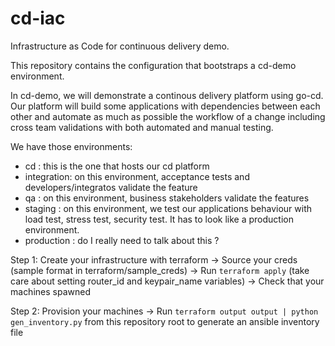 # cd-iac
Infrastructure as Code for continuous delivery demo.

This repository contains the configuration that bootstraps a cd-demo environment.

In cd-demo, we will demonstrate a continous delivery platform using go-cd. Our platform will build some applications with dependencies between each other and automate as much as possible the workflow of a change including cross team validations with both automated and manual testing.

We have those environments:
- cd : this is the one that hosts our cd platform
- integration: on this environment, acceptance tests and developers/integratos validate the feature
- qa : on this environment, business stakeholders validate the features
- staging : on this environment, we test our applications behaviour with load test, stress test, security test. It has to look like a production environment.
- production : do I really need to talk about this ?

Step 1: Create your infrastructure with terraform
-> Source your creds (sample format in terraform/sample_creds)
-> Run `terraform apply` (take care about setting router_id and keypair_name variables)
-> Check that your machines spawned

Step 2: Provision your machines
-> Run `terraform output output | python gen_inventory.py` from this repository root to generate an ansible inventory file
